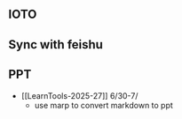 ## IOTO


## Sync with feishu


## PPT
- [[LearnTools-2025-27]] 6/30-7/
	- use marp to convert markdown to ppt 